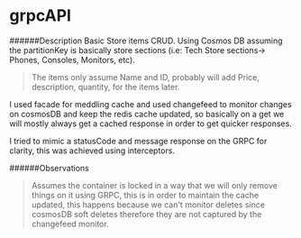 # grpcAPI

######Description
Basic Store items CRUD. Using Cosmos DB assuming the partitionKey is basically store sections (i.e: Tech Store sections-> Phones, Consoles, Monitors, etc).
>The items only assume Name and ID, probably will add Price, description, quantity, for the items later.

I used facade for meddling cache and used changefeed to monitor changes on cosmosDB and keep the redis cache updated, so basically on a get we will mostly always 
get a cached response in order to get quicker responses.

I tried to mimic a statusCode and message response on the GRPC for clarity, this was achieved using interceptors.

######Observations
>Assumes the container is locked in a way that we will only remove things on it using GRPC, this is in order to maintain the cache updated, this happens because we 
can't monitor deletes since cosmosDB soft deletes therefore they are not captured by the changefeed monitor.

